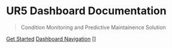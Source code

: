 # UR5 Dashboard Documentation

> Condition Monitoring and Predictive Maintainence Solution

[Get Started](/?id=main)
[Dashboard Navigation](/dashboardnav.md)
[]
